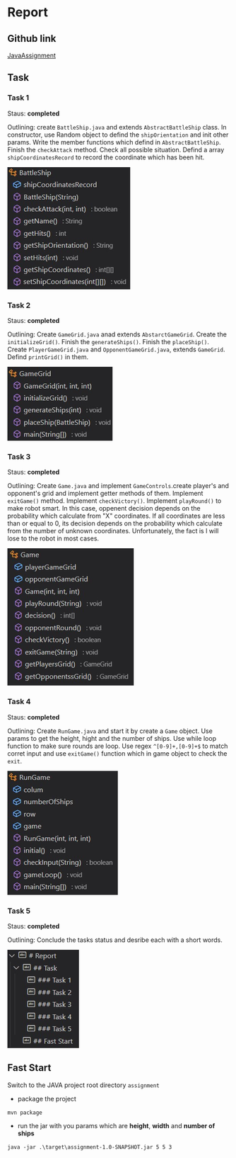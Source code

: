 # Report

## Github link

[JavaAssignment](https://github.com/FaterYU/JavaAssignment)

## Task

### Task 1

Staus: **completed**

Outlining: create `BattleShip.java` and extends `AbstractBattleShip` class. In constructor, use Random object to defind the `shipOrientation` and init other params. Write the member functions which defind in `AbstractBattleShip`. Finish the `checkAttack` method. Check all possible situation. Defind a array `shipCoordinatesRecord` to record the coordinate which has been hit.

![BattleShip](/img/BattleShip.jpg)

### Task 2

Staus: **completed**

Outlining: Create `GameGrid.java` anad extends `AbstarctGameGrid`. Create the `initializeGrid()`. Finish the `generateShips()`. Finish the `placeShip()`. Create `PlayerGameGrid.java` and `OpponentGameGrid.java`, extends `GameGrid`. Defind `printGrid()` in them.

![GameGrid](/img/GameGrid.jpg)

### Task 3

Staus: **completed**

Outlining: Create `Game.java` and implement `GameControls`.create player's and opponent's grid and implement getter methods of them. Implement `exitGame()` method. Implement `checkVictory()`. Implement `playRound()` to make robot smart. In this case, oppenent decision depends on the probability which calculate from "X" coordinates. If all coordinates are less than or equal to 0, its decision depends on the probability which calculate from the number of unknown coordinates. Unfortunately, the fact is I will lose to the robot in most cases.

![Game](/img/Game.jpg)

### Task 4

Staus: **completed**

Outlining: Create `RunGame.java` and start it by create a `Game` object. Use params to get the height, hight and the number of ships. Use while loop function to make sure rounds are loop. Use regex `^[0-9]+,[0-9]+$` to match corret input and use `exitGame()` function which in game object to check the `exit`.

![RunGame](/img/RunGame.jpg)

### Task 5

Staus: **completed**

Outlining: Conclude the tasks status and desribe each with a short words.

![Report](/img/Report.jpg)

## Fast Start

Switch to the JAVA project root directory `assignment`

- package the project

```shell
mvn package
```

- run the jar with you params which are **height**, **width** and **number of ships**

```shell
java -jar .\target\assignment-1.0-SNAPSHOT.jar 5 5 3
```
